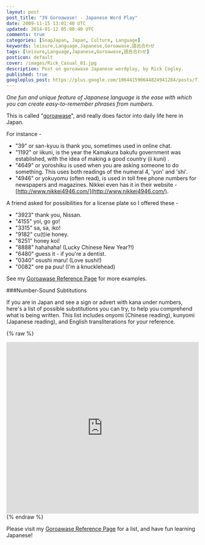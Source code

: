 ```yaml
---           
layout: post
post_title: "39 Goroawase! - Japanese Word Play"
date: 2009-11-15 13:01:40 UTC
updated: 2014-01-12 05:00:40 UTC
comments: true
categories: [SnapJapan, Japan, Culture, Language]
keywords: leisure,Language,Japanese,Goroawase,語呂合わせ
tags: [leisure,Language,Japanese,Goroawase,語呂合わせ]
posticon: default
cover: /images/Rick_Casual_01.jpg
description: Post on goroawase Japanese wordplay, by Rick Cogley. 
published: true
googleplus_post: https://plus.google.com/106441590644824941284/posts/f1GssshyycY
---
```


_One fun and unique feature of Japanese language is the ease with which you can create easy-to-remember phrases from numbers._ 

<!--more--> 

This is called "[goroawase](http://en.wikipedia.org/wiki/Japanese_wordplay)", and really does factor into daily life here in Japan. 

For instance - 

* "39" or san-kyuu is thank you, sometimes used in online chat.
* "1192" or iikuni, is the year the Kamakura bakufu government was established, with the idea of making a good country (ii kuni) .
* "4649" or yoroshiku is used when you are asking someone to do something. This uses both readings of the numeral 4, 'yon' and 'shi'.
* "4946" or yokuyomu (often read), is used in toll free phone numbers for newspapers and magazines. Nikkei even has it in their website - [http://www.nikkei4946.com/](http://www.nikkei4946.com/).

A friend asked for possibilities for a license plate so I offered these - 

* "3923" thank you, Nissan.
* "4155" yoi, go go!
* "3315" sa, sa, iko!
* "9182" cu(t)ie honey.
* "8251" honey koi!
* "8888" hahahaha! (Lucky Chinese New Year?!)
* "6480" guess it - if you're a dentist.
* "0340" osushi maru! (Love sushi!)
* "0082" ore pa puu! (I'm a knucklehead)

See my [Goroawase Reference Page](/resources/rick-cogley-goroawase-japanese-wordplay/) for more examples.  

###Number-Sound Subtitutions

If you are in Japan and see a sign or advert with kana under numbers, here's a list of possible substitutions you can try, to help you comprehend what is being written. This list includes onyomi (Chinese reading), kunyomi (Japanese reading), and English transliterations for your reference. 

{% raw %}
<iframe width='100%' height='450' frameborder='0' allowtransparency='true' scrolling='yes' src='https://pro.dbflex.net/secure/embedded/db/15331/view.aspx?id=1280356'></iframe>
{% endraw %}

Please visit my [Goroawase Reference Page](/resources/rick-cogley-goroawase-japanese-wordplay/) for a list, and have fun learning Japanese!

